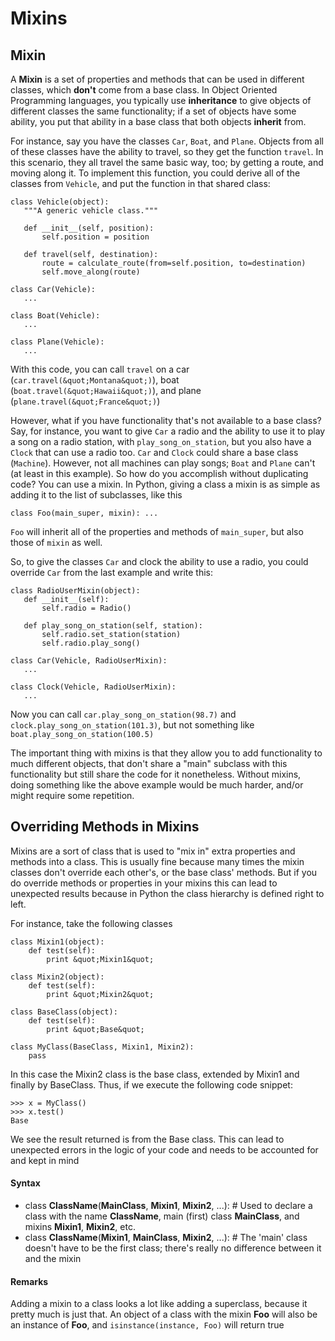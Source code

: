 # Mixins



## Mixin


A **Mixin** is a set of properties and methods that can be used in different classes, which **don't** come from a base class. In Object Oriented Programming languages, you typically use **inheritance** to give objects of different classes the same functionality; if a set of objects have some ability, you put that ability in a base class that both objects **inherit** from.

> 
For instance, say you have the classes `Car`, `Boat`, and `Plane`. Objects from all of these classes have the ability to travel, so they get the function `travel`. In this scenario, they all travel the same basic way, too; by getting a route, and moving along it. To implement this function, you could derive all of the classes from `Vehicle`, and put the function in that shared class:
<pre><code>class Vehicle(object):
   &quot;&quot;&quot;A generic vehicle class.&quot;&quot;&quot;

   def __init__(self, position):
       self.position = position

   def travel(self, destination):
       route = calculate_route(from=self.position, to=destination)
       self.move_along(route)

class Car(Vehicle):
   ...

class Boat(Vehicle):
   ...

class Plane(Vehicle):
   ...
</code></pre>
With this code, you can call `travel` on a car (`car.travel(&quot;Montana&quot;)`), boat (`boat.travel(&quot;Hawaii&quot;)`), and plane (`plane.travel(&quot;France&quot;)`)


However, what if you have functionality that's not available to a base class? Say, for instance, you want to give `Car` a radio and the ability to use it to play a song on a radio station, with `play_song_on_station`, but you also have a `Clock` that can use a radio too. `Car` and `Clock` could share a base class (`Machine`). However, not all machines can play songs; `Boat` and `Plane` can't (at least in this example). So how do you accomplish without duplicating code? You can use a mixin. In Python, giving a class a mixin is as simple as adding it to the list of subclasses, like this

```
class Foo(main_super, mixin): ...

```

`Foo` will inherit all of the properties and methods of `main_super`, but also those of `mixin` as well.

> 
So, to give the classes `Car` and clock the ability to use a radio, you could override `Car` from the last example and write this:
<pre><code>class RadioUserMixin(object):
   def __init__(self):
       self.radio = Radio()

   def play_song_on_station(self, station):
       self.radio.set_station(station)
       self.radio.play_song()

class Car(Vehicle, RadioUserMixin):
   ...

class Clock(Vehicle, RadioUserMixin):
   ...
</code></pre>
Now you can call `car.play_song_on_station(98.7)` and `clock.play_song_on_station(101.3)`, but not something like `boat.play_song_on_station(100.5)`


The important thing with mixins is that they allow you to add functionality to much different objects, that don't share a &quot;main&quot; subclass with this functionality but still share the code for it nonetheless. Without mixins, doing something like the above example would be much harder, and/or might require some repetition.



## Overriding Methods in Mixins


Mixins are a sort of class that is used to &quot;mix in&quot; extra properties and methods into a class. This is usually fine because many times the mixin classes don't override each other's, or the base class' methods. But if you do override methods or properties in your mixins this can lead to unexpected results because in Python the class hierarchy is defined right to left.

For instance, take the following classes

```
class Mixin1(object):
    def test(self):
        print &quot;Mixin1&quot;

class Mixin2(object):
    def test(self):
        print &quot;Mixin2&quot;

class BaseClass(object):
    def test(self):
        print &quot;Base&quot;

class MyClass(BaseClass, Mixin1, Mixin2):
    pass

```

In this case the Mixin2 class is the base class, extended by Mixin1 and finally by BaseClass. Thus, if we execute the following code snippet:

```
>>> x = MyClass()
>>> x.test()
Base

```

We see the result returned is from the Base class. This can lead to unexpected errors in the logic of your code and needs to be accounted for and kept in mind



#### Syntax


- class **ClassName**(**MainClass**, **Mixin1**, **Mixin2**, ...): # Used to declare a class with the name **ClassName**, main (first) class **MainClass**, and mixins **Mixin1**, **Mixin2**, etc.
- class **ClassName**(**Mixin1**, **MainClass**, **Mixin2**, ...): # The 'main' class doesn't have to be the first class; there's really no difference between it and the mixin



#### Remarks


Adding a mixin to a class looks a lot like adding a superclass, because it pretty much is just that. An object of a class with the mixin **Foo** will also be an instance of **Foo**, and  `isinstance(instance, Foo)` will return true

